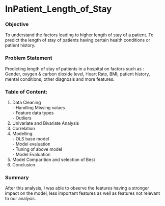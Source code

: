 # InPatient_Length_of_Stay

### Objective
To understand the factors leading to higher length of stay of a patient. To predict the length of stay of patients having certain health conditions or patient history.

### Problem Statement
Predicting length of stay of patients in a hospital on factors such as : Gender, oxygen & carbon dioxide level, Heart Rate, BMI, patient history, mental conditions, other diagnosis and more features.

### Table of Content:
1. Data Cleaning
   <br> - Handling Missing values
   <br> - Feature data types
   <br> - Outliers
2. Univariate and Bivariate Analysis
3. Correlation
4. Modelling 
  <br> - OLS base model
  <br> - Model evaluation
  <br> - Tuning of above model
  <br> - Model Evaluation
5. Model Comparition and selection of Best
6. Conclusion

### Summary
After this analysis, I was able to observe the features having a stronger impact on the model, less important features as well as features not relevant to our analysis.
